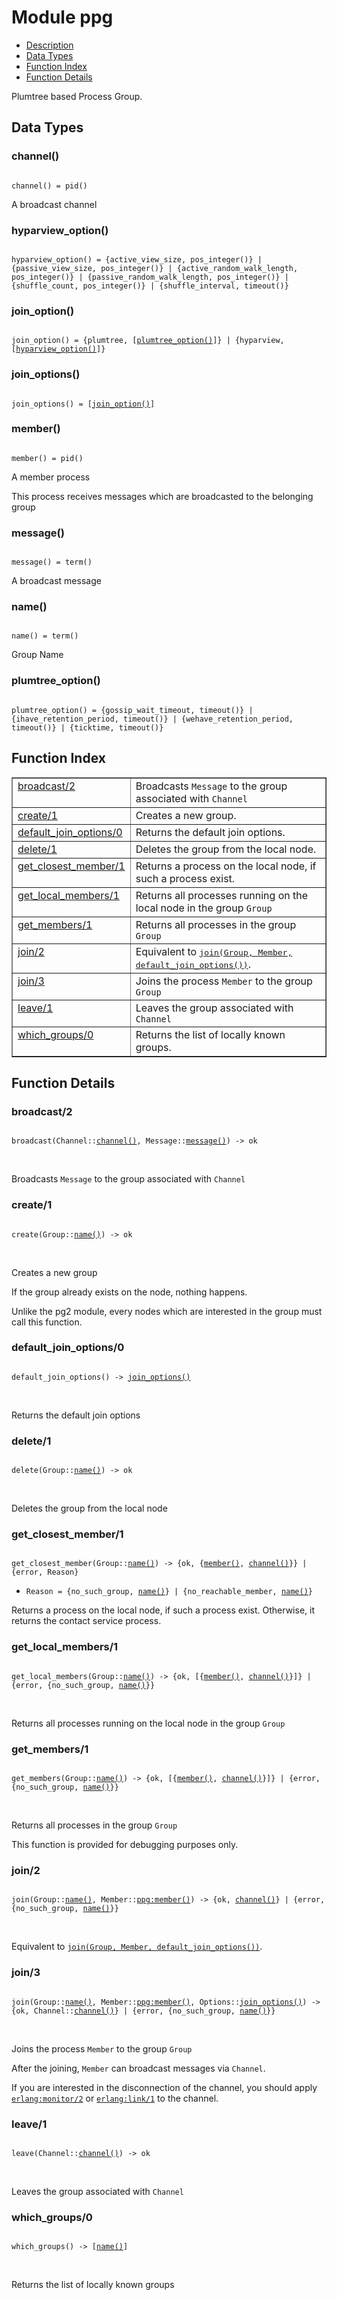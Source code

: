 

# Module ppg #
* [Description](#description)
* [Data Types](#types)
* [Function Index](#index)
* [Function Details](#functions)

Plumtree based Process Group.

<a name="types"></a>

## Data Types ##




### <a name="type-channel">channel()</a> ###


<pre><code>
channel() = pid()
</code></pre>

 A broadcast channel



### <a name="type-hyparview_option">hyparview_option()</a> ###


<pre><code>
hyparview_option() = {active_view_size, pos_integer()} | {passive_view_size, pos_integer()} | {active_random_walk_length, pos_integer()} | {passive_random_walk_length, pos_integer()} | {shuffle_count, pos_integer()} | {shuffle_interval, timeout()}
</code></pre>




### <a name="type-join_option">join_option()</a> ###


<pre><code>
join_option() = {plumtree, [<a href="#type-plumtree_option">plumtree_option()</a>]} | {hyparview, [<a href="#type-hyparview_option">hyparview_option()</a>]}
</code></pre>




### <a name="type-join_options">join_options()</a> ###


<pre><code>
join_options() = [<a href="#type-join_option">join_option()</a>]
</code></pre>




### <a name="type-member">member()</a> ###


<pre><code>
member() = pid()
</code></pre>

 A member process

This process receives messages which are broadcasted to the belonging group



### <a name="type-message">message()</a> ###


<pre><code>
message() = term()
</code></pre>

 A broadcast message



### <a name="type-name">name()</a> ###


<pre><code>
name() = term()
</code></pre>

 Group Name



### <a name="type-plumtree_option">plumtree_option()</a> ###


<pre><code>
plumtree_option() = {gossip_wait_timeout, timeout()} | {ihave_retention_period, timeout()} | {wehave_retention_period, timeout()} | {ticktime, timeout()}
</code></pre>

<a name="index"></a>

## Function Index ##


<table width="100%" border="1" cellspacing="0" cellpadding="2" summary="function index"><tr><td valign="top"><a href="#broadcast-2">broadcast/2</a></td><td>Broadcasts <code>Message</code> to the group associated with <code>Channel</code></td></tr><tr><td valign="top"><a href="#create-1">create/1</a></td><td>Creates a new group.</td></tr><tr><td valign="top"><a href="#default_join_options-0">default_join_options/0</a></td><td>Returns the default join options.</td></tr><tr><td valign="top"><a href="#delete-1">delete/1</a></td><td>Deletes the group from the local node.</td></tr><tr><td valign="top"><a href="#get_closest_member-1">get_closest_member/1</a></td><td>Returns a process on the local node, if such a process exist.</td></tr><tr><td valign="top"><a href="#get_local_members-1">get_local_members/1</a></td><td>Returns all processes running on the local node in the group <code>Group</code></td></tr><tr><td valign="top"><a href="#get_members-1">get_members/1</a></td><td>Returns all processes  in the group <code>Group</code></td></tr><tr><td valign="top"><a href="#join-2">join/2</a></td><td>Equivalent to <a href="#join-3"><tt>join(Group, Member, default_join_options())</tt></a>.</td></tr><tr><td valign="top"><a href="#join-3">join/3</a></td><td>Joins the process <code>Member</code> to the group <code>Group</code></td></tr><tr><td valign="top"><a href="#leave-1">leave/1</a></td><td>Leaves the group associated with <code>Channel</code></td></tr><tr><td valign="top"><a href="#which_groups-0">which_groups/0</a></td><td>Returns the list of locally known groups.</td></tr></table>


<a name="functions"></a>

## Function Details ##

<a name="broadcast-2"></a>

### broadcast/2 ###

<pre><code>
broadcast(Channel::<a href="#type-channel">channel()</a>, Message::<a href="#type-message">message()</a>) -&gt; ok
</code></pre>
<br />

Broadcasts `Message` to the group associated with `Channel`

<a name="create-1"></a>

### create/1 ###

<pre><code>
create(Group::<a href="#type-name">name()</a>) -&gt; ok
</code></pre>
<br />

Creates a new group

If the group already exists on the node, nothing happens.

Unlike the pg2 module, every nodes which are interested in the group must call this function.

<a name="default_join_options-0"></a>

### default_join_options/0 ###

<pre><code>
default_join_options() -&gt; <a href="#type-join_options">join_options()</a>
</code></pre>
<br />

Returns the default join options

<a name="delete-1"></a>

### delete/1 ###

<pre><code>
delete(Group::<a href="#type-name">name()</a>) -&gt; ok
</code></pre>
<br />

Deletes the group from the local node

<a name="get_closest_member-1"></a>

### get_closest_member/1 ###

<pre><code>
get_closest_member(Group::<a href="#type-name">name()</a>) -&gt; {ok, {<a href="#type-member">member()</a>, <a href="#type-channel">channel()</a>}} | {error, Reason}
</code></pre>

<ul class="definitions"><li><code>Reason = {no_such_group, <a href="#type-name">name()</a>} | {no_reachable_member, <a href="#type-name">name()</a>}</code></li></ul>

Returns a process on the local node, if such a process exist. Otherwise, it returns the contact service process.

<a name="get_local_members-1"></a>

### get_local_members/1 ###

<pre><code>
get_local_members(Group::<a href="#type-name">name()</a>) -&gt; {ok, [{<a href="#type-member">member()</a>, <a href="#type-channel">channel()</a>}]} | {error, {no_such_group, <a href="#type-name">name()</a>}}
</code></pre>
<br />

Returns all processes running on the local node in the group `Group`

<a name="get_members-1"></a>

### get_members/1 ###

<pre><code>
get_members(Group::<a href="#type-name">name()</a>) -&gt; {ok, [{<a href="#type-member">member()</a>, <a href="#type-channel">channel()</a>}]} | {error, {no_such_group, <a href="#type-name">name()</a>}}
</code></pre>
<br />

Returns all processes  in the group `Group`

This function is provided for debugging purposes only.

<a name="join-2"></a>

### join/2 ###

<pre><code>
join(Group::<a href="#type-name">name()</a>, Member::<a href="ppg.md#type-member">ppg:member()</a>) -&gt; {ok, <a href="#type-channel">channel()</a>} | {error, {no_such_group, <a href="#type-name">name()</a>}}
</code></pre>
<br />

Equivalent to [`join(Group, Member, default_join_options())`](#join-3).

<a name="join-3"></a>

### join/3 ###

<pre><code>
join(Group::<a href="#type-name">name()</a>, Member::<a href="ppg.md#type-member">ppg:member()</a>, Options::<a href="#type-join_options">join_options()</a>) -&gt; {ok, Channel::<a href="#type-channel">channel()</a>} | {error, {no_such_group, <a href="#type-name">name()</a>}}
</code></pre>
<br />

Joins the process `Member` to the group `Group`

After the joining, `Member` can broadcast messages via `Channel`.

If you are interested in the disconnection of the channel,
you should apply [`erlang:monitor/2`](erlang.md#monitor-2) or [`erlang:link/1`](erlang.md#link-1) to the channel.

<a name="leave-1"></a>

### leave/1 ###

<pre><code>
leave(Channel::<a href="#type-channel">channel()</a>) -&gt; ok
</code></pre>
<br />

Leaves the group associated with `Channel`

<a name="which_groups-0"></a>

### which_groups/0 ###

<pre><code>
which_groups() -&gt; [<a href="#type-name">name()</a>]
</code></pre>
<br />

Returns the list of locally known groups

